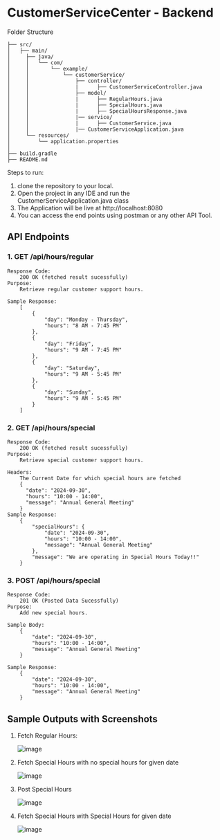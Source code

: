 # CustomerServiceCenter - Backend

Folder Structure

    ├── src/
    │   ├── main/
    │     ├── java/
    │     │   └── com/
    │     │       └── example/
    │     │           └── customerService/
    │     │               ├── controller/  
    │     │               |      ├── CustomerServiceController.java
    │     │               ├── model/    
    │     │               |      ├── RegularHours.java
    │     │               |      ├── SpecialHours.java
    │     │               |      ├── SpecialHoursResponse.java     
    │     │               |── service/    
    │     │               |      ├── CustomerService.java
    │     │               |── CustomerServiceApplication.java
    │     └── resources/
    │         └── application.properties         
    │                                   
    ├── build.gradle
    ├── README.md    
    
Steps to run:

1. clone the repository to your local.
2. Open the project in any IDE and run the CustomerServiceApplication.java class
3. The Application will be live at http://localhost:8080
4. You can access the end points using postman or any other API Tool.


## API Endpoints

### 1. GET /api/hours/regular
    
    Response Code:
        200 OK (fetched result sucessfully)
    Purpose: 
        Retrieve regular customer support hours.
    
    Sample Response:
        [
            {
                "day": "Monday - Thursday",
                "hours": "8 AM - 7:45 PM"
            },
            {
                "day": "Friday",
                "hours": "9 AM - 7:45 PM"
            },
            {
                "day": "Saturday",
                "hours": "9 AM - 5:45 PM"
            },
            {
                "day": "Sunday",
                "hours": "9 AM - 5:45 PM"
            }
        ]

### 2. GET /api/hours/special
    
    Response Code:
        200 OK (fetched result sucessfully)
    Purpose: 
        Retrieve special customer support hours.
    
    Headers: 
        The Current Date for which special hours are fetched
        {
          "date": "2024-09-30",
          "hours": "10:00 - 14:00",
          "message": "Annual General Meeting"
        }
    Sample Response:
        {
            "specialHours": {
                "date": "2024-09-30",
                "hours": "10:00 - 14:00",
                "message": "Annual General Meeting"
            },
            "message": "We are operating in Special Hours Today!!"
        }

### 3. POST /api/hours/special
    
    Response Code:
        201 OK (Posted Data Sucessfully)
    Purpose: 
        Add new special hours.
    
    Sample Body:
        {
            "date": "2024-09-30",
            "hours": "10:00 - 14:00",
            "message": "Annual General Meeting"
        }

    Sample Response:
        {
            "date": "2024-09-30",
            "hours": "10:00 - 14:00",
            "message": "Annual General Meeting"
        }

## Sample Outputs with Screenshots
   1. Fetch Regular Hours:
      
      ![image](https://github.com/user-attachments/assets/92c4fd2a-4803-4fd1-96d0-70758e96743b)

  2. Fetch Special Hours with no special hours for given date
     
      ![image](https://github.com/user-attachments/assets/e4cec256-e37e-4f4b-91cf-34334729480c)

  3. Post Special Hours
     
     ![image](https://github.com/user-attachments/assets/3a66ac39-ce75-4c8e-9883-c99120456bb2)

  4. Fetch Special Hours with Special Hours for given date

     ![image](https://github.com/user-attachments/assets/484d5386-7d7b-403d-9f95-089b5f0a6e83)



